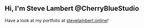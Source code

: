 ## Hi, I'm Steve Lambert @CherryBlueStudio


Have a look at my portfolio at <a href="http://stevelambert.online">stevelambert.online</a>!

